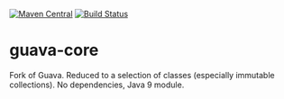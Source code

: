 [![Maven Central](https://img.shields.io/maven-central/v/com.github.gv2011/guava-core.svg)](https://search.maven.org/#search|ga|1|g%3A%22com.github.gv2011%22%20AND%20a%3A%22guava-core%22)
[![Build Status](https://travis-ci.org/gv2011/guava.svg?branch=master)](https://travis-ci.org/gv2011/guava)


# guava-core

Fork of Guava.
Reduced to a selection of classes (especially immutable collections). 
No dependencies, Java 9 module.


